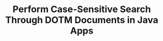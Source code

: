 ---
############################# Static ############################
layout: "auto-gen-gist"
draft: false
path: "search/java/case-sensitive/dotm"
otherformats: PDF DOC DOT DOCX DOCM DOTX TXT ODT OTT RTF XLS XLT XLSX XLSM XLSB XLTX XLTM XLA XLAM ODS OTS CSV TSV XML PPT PPS POT PPTX PPTM POTX POTM PPSX PPSM ODP PST OST EML EMLX MSG ONE ZIP XHTML MHTML MD CHM EPUB FB8 

############################# Head ############################
head_title: "Java API to Perform Case-Sensitive Text Search in DOTM Documents"
head_description: "GroupDocs.Search Java API enables programmers to perform case-sensitive text search & discover the exact structure of words in DOTM documents via Java."

############################# Header ############################
title: "Perform Case-Sensitive Search Through DOTM  Documents in Java Apps"
description: "GroupDocs.Search Java API allows software developers to apply case-sensitive text search through various document types like  PDF, HTML, DOCX, PPTX,  XLSX & more in Java Apps."

######################### Download Button #######################
button:
    enable: true

############################# About ############################
about:
    enable: true
    title: "How to Perform Case-Sensitive Search  in Java Apps?”"
    content: |
      Case Sensitivity is a very useful searching technique that describes a program’s capability to differentiate between uppercase (capital) and lowercase (small) letters in web, database or document searches. It is very important to remember that by default the search engine is case-insensitive, which means searching for word Computer will give both fragments having a key name or text having the words Computer and computer. Let’s suppose we need to narrow down the search results to the ones with capital letter ‘Computer’ which means we need case sensitive search. GroupDocs.Search for Java is an effective document searching & indexing API that enables software developer to develop applications that can accomplish text search and indexing for some of the most popular documents types like PDF, HTML, Outlook email, Microsoft Office Word, Excel worksheets, PowerPoint presentations, Outlook MSG, PST and many more. Moreover, it can identify search queries written in a language that does not match your keyboard layout.

############################# content ############################
steps:
    enable: true
    block:
    - title_left: "Case-Sensitive Search in DOTM Documents via Java"
      content_left: |
       GroupDocs.Search Java API has incorporated complete support for basic as well as advanced searching features allowing software developers to make case-sensitive searches inside their java applications with just a couple of lines of code.
       
       The following Java code example shows how to achieve case-sensitive search with a query in the text in DOTM files with just a couple of lines of code.

      title_right: "Perform Case-Sensitive Search in DOTM Files"
      content_right: |
         * Identify path to the index folder as well as document folder.
         * Creating an index in the specified folder by calling instance of [Index](https://apireference.groupdocs.com/search/java/com.groupdocs.search/Index#Index(java.lang.String)) class
         * Indexing documents from the specified folder by calling instance of [Add](https://apireference.groupdocs.com/search/net/groupdocs.search.index/add/methods/1) class
         * Initiate new instance of [SearchOptions](https://apireference.groupdocs.com/search/net/groupdocs.search.options/searchoptions) class
         * Enabling case sensitive search option by calling [UseCaseSensitiveSearch](https://apireference.groupdocs.com/search/net/groupdocs.search.options/searchoptions/properties/usecasesensitivesearch) method
         * Define searching query and Start searching
         
        
      gisthash: "f5cba2431bcb82d746d2a002b1947d21"
      gistfile: "case-sensitive_in_text_queries_java.java"

    - title_left: "Make Case Sensitive Search in Object Form via Java"
      content_left: |
        GroupDocs.Search Java gives software developers the power to include searching functionality for various document formats inside their own applications. The following Java code example demonstrates how to perform case sensitive searches with a query in object form through DOTM documents. 

      title_right: "Apply Case Sensitive Search in DOTM Documents"
      content_right: |
        * Identify path to the index folder as well as document folder.
        * Creating an index in the specified folder by calling instance of [Index](https://apireference.groupdocs.com/search/java/com.groupdocs.search/Index#Index(java.lang.String)) class
        * Indexing documents from the specified folder by calling instance of [Add](https://apireference.groupdocs.com/search/net/groupdocs.search.index/add/methods/1) class
        * Initiate new instance of [SearchOptions](https://apireference.groupdocs.com/search/net/groupdocs.search.options/searchoptions) class
        * Enabling case sensitive search option by calling [UseCaseSensitiveSearch](https://apireference.groupdocs.com/search/net/groupdocs.search.options/searchoptions/properties/usecasesensitivesearch) method
        * Creating search query in object by calling [createWordQuery](https://apireference.groupdocs.com/search/java/com.groupdocs.search/SearchQuery#createWordQuery(java.lang.String)) method
        * Define searching query and Start searching
     
      gisthash: "9e2aee884e199033f89c2c21cde108b7"
      gistfile: "case-sensitive_search_in_object_form_java.java"

    - title_left: "System Requirements"
      content_left: |
        GroupDocs.Search for Java is supported on all major platforms and operating systems. For complete system requirements guide, please visit [system requirements](https://docs.groupdocs.com/search/java/system-requirements/) before executing the code below, please make sure that you have the following prerequisites installed on your system:
         * Operating Systems: Microsoft Windows, Linux, MacOS
         * Java Versions Support: J2SE 7.0 (1.7), J2SE 8.0 (1.8) or above
         * Get the latest version of GroupDocs.Search for Java APIs from GroupDocs [Repository](https://repository.groupdocs.com/repo/com/groupdocs/groupdocs-search/)
        
      title_right: "Why Use GroupDocs.Search"
      content_right: |
        * Search Index creation in memory as well as on disk.
        * Ability of indexing from a file, stream or structure.
        * Password protected documents indexing support.
        * Support for merging of several indexes.
        * Filter Document during search indexing.
        * Spell check support during the search.
        * Blended characters are fully supported
        * Combining different types of search into one search query.
        * Simple word  and regular expression searches support
        * Fully support alias replacement in search queries.

demos:
    enable: true
        

about_formats:
    enable: true


more_formats:
    enable: true


back_to_top:
    enable: true
---